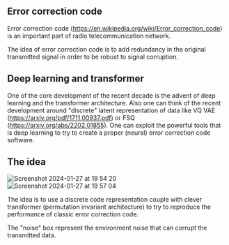 ## Error correction code

Error correction code (https://en.wikipedia.org/wiki/Error_correction_code) is an important part of radio telecommunication network.

The idea of error correction code is to add redundancy in the original transmitted signal in order to be robust to signal corruption.

## Deep learning and transformer

One of the core development of the recent decade is the advent of deep learning and the transformer architecture.
Also one can think of the recent development around "discrete" latent representation of data like VQ VAE (https://arxiv.org/pdf/1711.00937.pdf) or FSQ (https://arxiv.org/abs/2202.01855).
One can exploit the powerful tools that is deep learning to try to create a proper (neural) error correction code software.

## The idea

![Screenshot 2024-01-27 at 19 54 20](https://github.com/Forbu/deepcodecorrection/assets/11457947/38d1d215-b941-4e3b-a954-973fa5b4df87)
![Screenshot 2024-01-27 at 19 57 04](https://github.com/Forbu/deepcodecorrection/assets/11457947/ce1fe5db-7cb7-46a7-b7b3-62c4fc89fe41)

The idea is to use a discrete code representation couple with clever transformer (permutation invariant architecture) to try to reproduce the performance of classic error correction code.

The "noise" box represent the environment noise that can corrupt the transmitted data.


